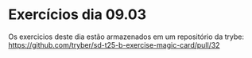 # Exercícios dia 09.03

Os exercicios deste dia estão armazenados em um repositório da trybe:
https://github.com/tryber/sd-t25-b-exercise-magic-card/pull/32 
